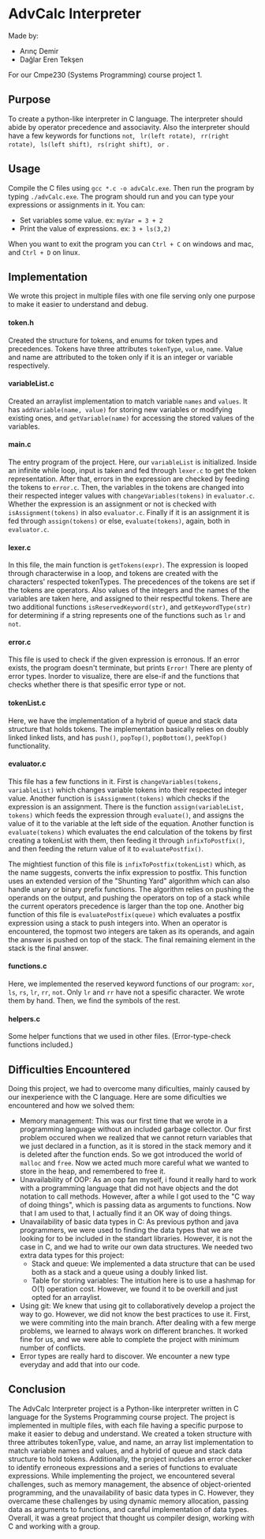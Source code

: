 # AdvCalc Interpreter
Made by:

- Arınç Demir
- Dağlar Eren Tekşen

For our Cmpe230 (Systems Programming) course project 1.

## Purpose
To create a python-like interpreter in C language. The interpreter should abide by operator precedence and associavity. Also the interpreter should have a few keywords for functions `not`, ` lr(left rotate)`, ` rr(right rotate)`, ` ls(left shift)`, ` rs(right shift)`, ` or` .

## Usage
Compile the C files using `gcc *.c -o advCalc.exe`. Then run the program by typing `./advCalc.exe`. The program should run and you can type your expressions or assignments in it. You can:
- Set variables some value. ex: `myVar = 3 + 2`
- Print the value of expressions. ex: `3 + ls(3,2)`

When you want to exit the program you can `Ctrl + C` on windows and mac, and `Ctrl + D` on linux.

## Implementation
We wrote this project in multiple files with one file serving only one purpose to make it easier to understand and debug.

#### token.h
Created the structure for tokens, and enums for token types and precedences. Tokens have three attributes `tokenType`, `value`, `name`. Value and name are attributed to the token only if it is an integer or variable respectively.

#### variableList.c
Created an arraylist implementation to match variable `names` and `values`. It has `addVariable(name, value)` for storing new variables or modifying existing ones, and `getVariable(name)` for accessing the stored values of the variables.

#### main.c
The entry program of the project. Here, our `variableList` is initialized. Inside an infinite while loop, input is taken and fed through `lexer.c` to get the token representation. After that, errors in the expression are checked by feeding the tokens to `error.c`. Then, the variables in the tokens are changed into their respected integer values with `changeVariables(tokens)` in `evaluator.c`. Whether the expression is an assignment or not is checked with `isAssignment(tokens)` in also `evaluator.c`. Finally if it is an assignment it is fed through `assign(tokens)` or else, `evaluate(tokens)`, again, both in `evaluator.c`.

#### lexer.c
In this file, the main function is `getTokens(expr)`. The expression is looped through characterwise in a loop, and tokens are created with the characters' respected tokenTypes. The precedences of the tokens are set if the tokens are operators. Also values of the integers and the names of the variables are taken here, and assigned to their respectful tokens. There are two additional functions `isReservedKeyword(str)`, and `getKeywordType(str)` for determining if a string represents one of the functions such as `lr` and `not`.

#### error.c
This file is used to check if the given expression is erronous. If an error exists, the program doesn't terminate, but prints `Error!` There are plenty of error types. Inorder to visualize, there are else-if and the functions that checks whether there is that spesific error type or not.

#### tokenList.c
Here, we have the implementation of a hybrid of queue and stack data structure that holds tokens. The implementation basically relies on doubly linked linked lists, and has `push()`, `popTop()`, `popBottom()`, `peekTop()` functionality. 

#### evaluator.c
This file has a few functions in it. First is `changeVariables(tokens, variableList)` which changes variable tokens into their respected integer value. Another function is `isAssignment(tokens)` which checks if the expression is an assignment. There is the function `assign(variableList, tokens)` which feeds the expression through `evaluate()`, and assigns the value of it to the variable at the left side of the equation. Another function is `evaluate(tokens)` which evaluates the end calculation of the tokens by first creating a tokenList with them, then feeding it through `infixToPostfix()`, and then feeding the return value of it to `evaluatePostfix()`. 

The mightiest function of this file is `infixToPostfix(tokenList)` which, as the name suggests, converts the infix expression to postfix. This function uses an extended version of the "Shunting Yard" algorithm which can also handle unary or binary prefix functions. The algorithm relies on pushing the operands on the output, and pushing the operators on top of a stack while the current operators precedence is larger than the top one. Another big function of this file is `evaluatePostfix(queue)` which evaluates a postfix expression using a stack to push integers into. When an operator is encountered, the topmost two integers are taken as its operands, and again the answer is pushed on top of the stack. The final remaining element in the stack is the final answer.

#### functions.c
Here, we implemented the reserved keyword functions of our program: `xor`, `ls`, `rs`, `lr`, `rr`, `not`. Only `lr` and `rr` have not a spesific character. We wrote them by hand. Then, we find the symbols of the rest.

#### helpers.c
Some helper functions that we used in other files. (Error-type-check functions included.)

## Difficulties Encountered
Doing this project, we had to overcome many dificulties, mainly caused by our inexperience with the C language. Here are some dificulties we encountered and how we solved them:
- Memory management: This was our first time that we wrote in a programming language without an included garbage collector. Our first problem occured when we realized that we cannot return variables that we just declared in a function, as it is stored in the stack memory and it is deleted after the function ends. So we got introduced the world of `malloc` and `free`. Now we acted much more careful what we wanted to store in the heap, and remembered to free it.
- Unavailability of OOP: As an oop fan myself, i found it really hard to work with a programming language that did not have objects and the dot notation to call methods. However, after a while I got used to the "C way of doing things", which is passing data as arguments to functions. Now that I am used to that, I actually find it an OK way of doing things.
- Unavailability of basic data types in C: As previous python and java programmers, we were used to finding the data types that we are looking for to be included in the standart libraries. However, it is not the case in C, and we had to write our own data structures. We needed two extra data types for this project:
  - Stack and queue: We implemented a data structure that can be used both as a stack and a queue using a doubly linked list.
  - Table for storing variables: The intuition here is to use a hashmap for O(1) operation cost. However, we found it to be overkill and just opted for an arraylist.
- Using git: We knew that using git to collaboratively develop a project the way to go. However, we did not know the best practices to use it. First, we were commiting into the main branch. After dealing with a few merge problems, we learned to always work on different branches. It worked fine for us, and we were able to complete the project with minimum number of conflicts.
- Error types are really hard to discover. We encounter a new type everyday and add that into our code.

## Conclusion
The AdvCalc Interpreter project is a Python-like interpreter written in C language for the Systems Programming course project. The project is implemented in multiple files, with each file having a specific purpose to make it easier to debug and understand. We created a token structure with three attributes tokenType, value, and name, an array list implementation to match variable names and values, and a hybrid of queue and stack data structure to hold tokens. Additionally, the project includes an error checker to identify erroneous expressions and a series of functions to evaluate expressions.  While implementing the project, we encountered several challenges, such as memory management, the absence of object-oriented programming, and the unavailability of basic data types in C. However, they overcame these challenges by using dynamic memory allocation, passing data as arguments to functions, and careful implementation of data types. Overall, it was a great project that thought us compiler design, working with C and working with a group.
